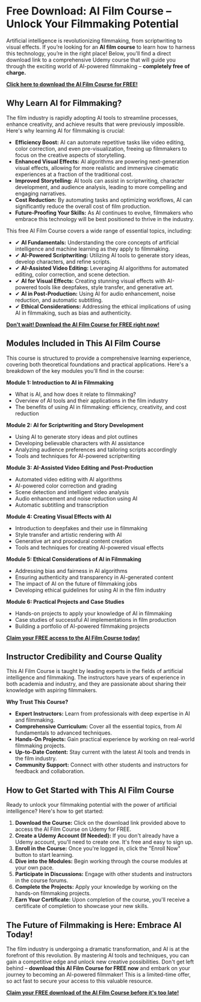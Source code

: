# Free Download: AI Film Course – Unlock Your Filmmaking Potential

Artificial intelligence is revolutionizing filmmaking, from scriptwriting to visual effects. If you’re looking for an **AI film course** to learn how to harness this technology, you’re in the right place! Below, you'll find a direct download link to a comprehensive Udemy course that will guide you through the exciting world of AI-powered filmmaking – **completely free of charge.**

[**Click here to download the AI Film Course for FREE!**](https://udemywork.com/ai-film-course)

## Why Learn AI for Filmmaking?

The film industry is rapidly adopting AI tools to streamline processes, enhance creativity, and achieve results that were previously impossible. Here's why learning AI for filmmaking is crucial:

*   **Efficiency Boost:** AI can automate repetitive tasks like video editing, color correction, and even pre-visualization, freeing up filmmakers to focus on the creative aspects of storytelling.
*   **Enhanced Visual Effects:** AI algorithms are powering next-generation visual effects, allowing for more realistic and immersive cinematic experiences at a fraction of the traditional cost.
*   **Improved Storytelling:** AI tools can assist in scriptwriting, character development, and audience analysis, leading to more compelling and engaging narratives.
*   **Cost Reduction:** By automating tasks and optimizing workflows, AI can significantly reduce the overall cost of film production.
*   **Future-Proofing Your Skills:** As AI continues to evolve, filmmakers who embrace this technology will be best positioned to thrive in the industry.

This free AI Film Course covers a wide range of essential topics, including:

*   ✔ **AI Fundamentals:** Understanding the core concepts of artificial intelligence and machine learning as they apply to filmmaking.
*   ✔ **AI-Powered Scriptwriting:** Utilizing AI tools to generate story ideas, develop characters, and refine scripts.
*   ✔ **AI-Assisted Video Editing:** Leveraging AI algorithms for automated editing, color correction, and scene detection.
*   ✔ **AI for Visual Effects:** Creating stunning visual effects with AI-powered tools like deepfakes, style transfer, and generative art.
*   ✔ **AI in Post-Production:** Using AI for audio enhancement, noise reduction, and automatic subtitling.
*   ✔ **Ethical Considerations:** Addressing the ethical implications of using AI in filmmaking, such as bias and authenticity.

[**Don't wait! Download the AI Film Course for FREE right now!**](https://udemywork.com/ai-film-course)

## Modules Included in This AI Film Course

This course is structured to provide a comprehensive learning experience, covering both theoretical foundations and practical applications. Here's a breakdown of the key modules you'll find in the course:

**Module 1: Introduction to AI in Filmmaking**

*   What is AI, and how does it relate to filmmaking?
*   Overview of AI tools and their applications in the film industry
*   The benefits of using AI in filmmaking: efficiency, creativity, and cost reduction

**Module 2: AI for Scriptwriting and Story Development**

*   Using AI to generate story ideas and plot outlines
*   Developing believable characters with AI assistance
*   Analyzing audience preferences and tailoring scripts accordingly
*   Tools and techniques for AI-powered scriptwriting

**Module 3: AI-Assisted Video Editing and Post-Production**

*   Automated video editing with AI algorithms
*   AI-powered color correction and grading
*   Scene detection and intelligent video analysis
*   Audio enhancement and noise reduction using AI
*   Automatic subtitling and transcription

**Module 4: Creating Visual Effects with AI**

*   Introduction to deepfakes and their use in filmmaking
*   Style transfer and artistic rendering with AI
*   Generative art and procedural content creation
*   Tools and techniques for creating AI-powered visual effects

**Module 5: Ethical Considerations of AI in Filmmaking**

*   Addressing bias and fairness in AI algorithms
*   Ensuring authenticity and transparency in AI-generated content
*   The impact of AI on the future of filmmaking jobs
*   Developing ethical guidelines for using AI in the film industry

**Module 6: Practical Projects and Case Studies**

*   Hands-on projects to apply your knowledge of AI in filmmaking
*   Case studies of successful AI implementations in film production
*   Building a portfolio of AI-powered filmmaking projects

[**Claim your FREE access to the AI Film Course today!**](https://udemywork.com/ai-film-course)

## Instructor Credibility and Course Quality

This AI Film Course is taught by leading experts in the fields of artificial intelligence and filmmaking. The instructors have years of experience in both academia and industry, and they are passionate about sharing their knowledge with aspiring filmmakers.

**Why Trust This Course?**

*   **Expert Instructors:** Learn from professionals with deep expertise in AI and filmmaking.
*   **Comprehensive Curriculum:** Cover all the essential topics, from AI fundamentals to advanced techniques.
*   **Hands-On Projects:** Gain practical experience by working on real-world filmmaking projects.
*   **Up-to-Date Content:** Stay current with the latest AI tools and trends in the film industry.
*   **Community Support:** Connect with other students and instructors for feedback and collaboration.

## How to Get Started with This AI Film Course

Ready to unlock your filmmaking potential with the power of artificial intelligence? Here's how to get started:

1.  **Download the Course:** Click on the download link provided above to access the AI Film Course on Udemy for FREE.
2.  **Create a Udemy Account (If Needed):** If you don't already have a Udemy account, you'll need to create one. It's free and easy to sign up.
3.  **Enroll in the Course:** Once you're logged in, click the "Enroll Now" button to start learning.
4.  **Dive into the Modules:** Begin working through the course modules at your own pace.
5.  **Participate in Discussions:** Engage with other students and instructors in the course forums.
6.  **Complete the Projects:** Apply your knowledge by working on the hands-on filmmaking projects.
7.  **Earn Your Certificate:** Upon completion of the course, you'll receive a certificate of completion to showcase your new skills.

## The Future of Filmmaking is Here: Embrace AI Today!

The film industry is undergoing a dramatic transformation, and AI is at the forefront of this revolution. By mastering AI tools and techniques, you can gain a competitive edge and unlock new creative possibilities. Don't get left behind – **download this AI Film Course for FREE now** and embark on your journey to becoming an AI-powered filmmaker! This is a limited-time offer, so act fast to secure your access to this valuable resource.

[**Claim your FREE download of the AI Film Course before it's too late!**](https://udemywork.com/ai-film-course)
